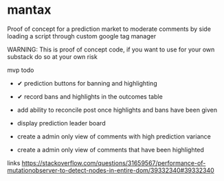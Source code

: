 # mantax

Proof of concept for a prediction market to moderate comments by side loading a script through custom google tag manager

WARNING: This is proof of concept code, if you want to use for your own substack do so at your own risk

mvp todo

- ✔ prediction buttons for banning and highlighting 

- ✔ record bans and highlights in the outcomes table

- add ability to reconcile post once highlights and bans have been given

- display prediction leader board

- create a admin only view of comments with high prediction variance

- create a admin only view of comments that have been highlighted


links
	https://stackoverflow.com/questions/31659567/performance-of-mutationobserver-to-detect-nodes-in-entire-dom/39332340#39332340